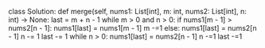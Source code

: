 class Solution:
    def merge(self, nums1: List[int], m: int, nums2: List[int], n: int) -> None:
        last = m + n - 1
        while m > 0 and n > 0:
            if nums1[m - 1] > nums2[n - 1]:
                nums1[last] = nums1[m - 1]
                m -=1
            else:
                nums1[last] = nums2[n - 1]
                n -= 1
            last -= 1
        while n > 0:
            nums1[last] = nums2[n - 1]
            n -=1
            last -=1
